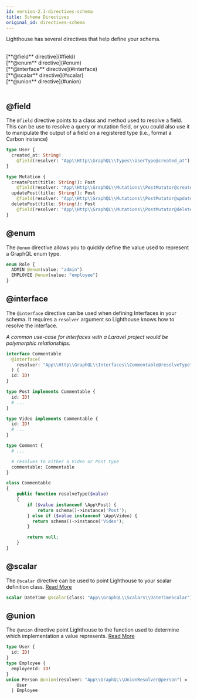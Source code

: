 ```yaml
---
id: version-2.1-directives-schema
title: Schema Directives
original_id: directives-schema
---
```


Lighthouse has several directives that help define your schema.

<br />
[**@field** directive](#field)<br />
[**@enum** directive](#enum)<br />
[**@interface** directive](#interface)<br />
[**@scalar** directive](#scalar)<br />
[**@union** directive](#union)<br />
<br />

## @field

The `@field` directive points to a class and method used to resolve a field. This can be use to resolve a query or mutation field, or you could also use it to manipulate the output of a field on a registered type (i.e., format a Carbon instance)

```graphql
type User {
  created_at: String!
    @field(resolver: "App\\Http\\GraphQL\\Types\\UserType@created_at")
}

type Mutation {
  createPost(title: String!): Post
    @field(resolver: "App\\Http\\GraphQL\\Mutations\\PostMutator@create")
  updatePost(title: String!): Post
    @field(resolver: "App\\Http\\GraphQL\\Mutations\\PostMutator@update")
  deletePost(title: String!): Post
    @field(resolver: "App\\Http\\GraphQL\\Mutations\\PostMutator@delete")
}
```

## @enum

The `@enum` directive allows you to quickly define the value used to represent a GraphQL enum type.

```graphql
enum Role {
  ADMIN @enum(value: "admin")
  EMPLOYEE @enum(value: "employee")
}
```

## @interface

The `@interface` directive can be used when defining Interfaces in your schema. It requires a `resolver` argument so Lighthouse knows how to resolve the interface.

_A common use-case for interfaces with a Laravel project would be polymorphic relationships._

```graphql
interface Commentable
  @interface(
    resolver: "App\\Http\\GraphQL\\Interfaces\\Commentable@resolveType"
  ) {
  id: ID!
}

type Post implements Commentable {
  id: ID!
  # ...
}

type Video implements Commentable {
  id: ID!
  # ...
}

type Comment {
  # ...

  # resolves to either a Video or Post type
  commentable: Commentable
}
```

```php
class Commentable
{
    public function resolveType($value)
    {
        if ($value instanceof \App\Post) {
            return schema()->instance('Post');
        } else if ($value instanceof \App\Video) {
          return schema()->instance('Video');
        }

        return null;
    }
}
```

## @scalar

The `@scalar` directive can be used to point Lighthouse to your scalar definition class. [Read More](http://webonyx.github.io/graphql-php/type-system/scalar-types/)

```graphql
scalar DateTime @scalar(class: "App\\GraphQL\\Scalars\\DateTimeScalar")
```

## @union

The `@union` directive point Lighthouse to the function used to determine which implementation a value represents. [Read More](http://webonyx.github.io/graphql-php/type-system/unions/)

```graphql
type User {
  id: ID!
}
type Employee {
  employeeId: ID!
}
union Person @union(resolver: "App\\GraphQL\\UnionResolver@person") =
    User
  | Employee
```
